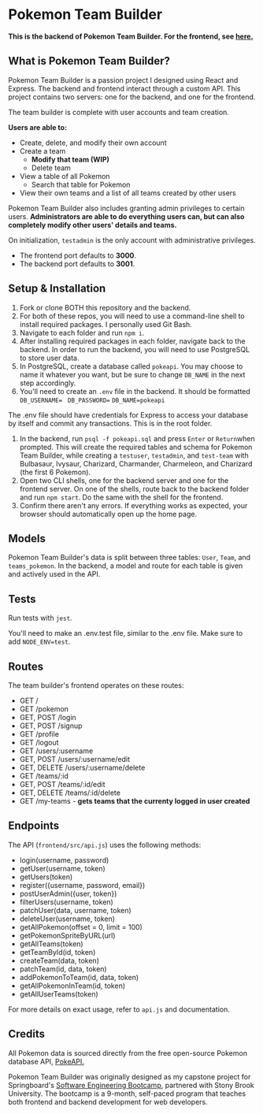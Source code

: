 # Pokemon Team Builder

**This is the backend of Pokemon Team Builder. For the frontend, see [here.](https://github.com/NLoo1/PKMN-team-builder-frontend)**

## What is Pokemon Team Builder?
Pokemon Team Builder is a passion project I designed using React and Express. The backend and frontend interact through a custom API. This project contains two servers: one for the backend, and one for the frontend.

The team builder is complete with user accounts and team creation. 

**Users are able to:**
- Create, delete, and modify their own account
- Create a team
	- **Modify that team (WIP)**
	- Delete team
- View a table of all Pokemon
	- Search that table for Pokemon
- View their own teams and a list of all teams created by other users

Pokemon Team Builder also includes granting admin privileges to certain users. **Administrators are able to do everything users can, but can also completely modify other users' details and teams.**

On initialization, `testadmin` is the only account with administrative privileges.

- The frontend port defaults to **3000**.
- The backend port defaults to **3001**.

## Setup & Installation
1. Fork or clone BOTH this repository and the backend.
2. For both of these repos, you will need to use a command-line shell to install required packages. I personally used Git Bash.  
3. Navigate to each folder and run `npm i`. 
4. After installing required packages in each folder, navigate back to the backend. In order to run the backend, you will need to use PostgreSQL to store user data.
5. In PostgreSQL, create a database called `pokeapi`. You may choose to name it whatever you want, but be sure to change `DB_NAME` in the next step accordingly.
6. You'll need to create an `.env` file in the backend. It should be formatted
`DB_USERNAME= `
`DB_PASSWORD=`
`DB_NAME=pokeapi`

The .env file should have credentials for Express to access your database by itself and commit any transactions. This is in the root folder.
1. In the backend, run `psql -f pokeapi.sql` and press `Enter` or `Return`when prompted. This will create the required tables and schema for Pokemon Team Builder, while creating a `testuser`, `testadmin`, and `test-team` with Bulbasaur, Ivysaur, Charizard, Charmander, Charmeleon, and Charizard (the first 6 Pokemon).
2. Open two CLI shells, one for the backend server and one for the frontend server. On one of the shells, route back to the backend folder and run `npm start`. Do the same with the shell for the frontend.
3. Confirm there aren't any errors. If everything works as expected, your browser should automatically open up the home page.

##     Models
Pokemon Team Builder's data is split between three tables: `User`, `Team`, and `teams_pokemon`. In the backend, a model and route for each table is given and actively used in the API. 

## Tests
Run tests with `jest`. 

You'll need to make an .env.test file, similar to the .env file. Make sure to add `NODE_ENV=test`.

## Routes
The team builder's frontend operates on these routes:
- GET / 
- GET /pokemon 
- GET, POST /login
- GET, POST /signup
- GET /profile
- GET /logout
- GET /users/:username
- GET, POST /users/:username/edit
- GET, DELETE /users/:username/delete
- GET /teams/:id
- GET, POST /teams/:id/edit
- GET, DELETE /teams/:id/delete
- GET /my-teams - **gets teams that the currenty logged in user created**
## Endpoints
The API (`frontend/src/api.js`) uses the following methods:
- login(username, password)
- getUser(username, token)
- getUsers(token)
- register({username, password, email})
- postUserAdmin({user, token})
- filterUsers(username, token)
- patchUser(data, username, token)
- deleteUser(username, token)
- getAllPokemon(offset  =  0, limit  =  100)
- getPokemonSpriteByURL(url)
- getAllTeams(token)
- getTeamById(id, token)
- createTeam(data, token)
- patchTeam(id, data, token)
- addPokemonToTeam(id, data, token)
- getAllPokemonInTeam(id, token)
- getAllUserTeams(token)

For more details on exact usage, refer to `api.js` and documentation.

## Credits
All Pokemon data is sourced directly from the free open-source Pokemon database API, <a  href="https://pokeapi.co/">PokeAPI.</a> 

Pokemon Team Builder was originally designed as my capstone project for Springboard's [Software Engineering Bootcamp](https://www.springboard.com/courses/software-engineering-career-track/), partnered with Stony Brook University. The bootcamp is a 9-month, self-paced program that teaches both frontend and backend development for web developers. 